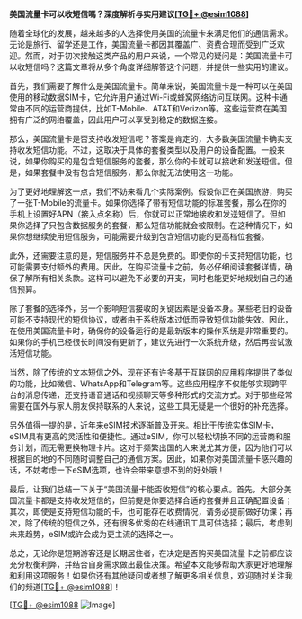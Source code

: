 **美国流量卡可以收短信嗎？深度解析与实用建议[[TG💪+ @esim1088](https://t.me/s/esim1088)]**

随着全球化的发展，越来越多的人选择使用美国的流量卡来满足他们的通信需求。无论是旅行、留学还是工作，美国流量卡都因其覆盖广、资费合理而受到广泛欢迎。然而，对于初次接触这类产品的用户来说，一个常见的疑问是：美国流量卡可以收短信吗？这篇文章将从多个角度详细解答这个问题，并提供一些实用的建议。

首先，我们需要了解什么是美国流量卡。简单来说，美国流量卡是一种可以在美国使用的移动数据SIM卡，它允许用户通过Wi-Fi或蜂窝网络访问互联网。这种卡通常由不同的运营商提供，比如T-Mobile、AT&T和Verizon等。这些运营商在美国拥有广泛的网络覆盖，因此用户可以享受到稳定的数据连接。

那么，美国流量卡是否支持收发短信呢？答案是肯定的，大多数美国流量卡确实支持收发短信功能。不过，这取决于具体的套餐类型以及用户的设备配置。一般来说，如果你购买的是包含短信服务的套餐，那么你的卡就可以接收和发送短信。但是，如果套餐中没有包含短信服务，那么你就无法使用这一功能。

为了更好地理解这一点，我们不妨来看几个实际案例。假设你正在美国旅游，购买了一张T-Mobile的流量卡。如果你选择了带有短信功能的标准套餐，那么在你的手机上设置好APN（接入点名称）后，你就可以正常地接收和发送短信了。但如果你选择了只包含数据服务的套餐，那么短信功能就会被限制。在这种情况下，如果你想继续使用短信服务，可能需要升级到包含短信功能的更高档位套餐。

此外，还需要注意的是，短信服务并不总是免费的。即使你的卡支持短信功能，也可能需要支付额外的费用。因此，在购买流量卡之前，务必仔细阅读套餐详情，确保了解所有相关条款。这样可以避免不必要的开支，同时也能更好地规划自己的通信预算。

除了套餐的选择外，另一个影响短信接收的关键因素是设备本身。某些老旧的设备可能不支持现代的短信协议，或者由于系统版本过低而导致短信功能失效。因此，在使用美国流量卡时，确保你的设备运行的是最新版本的操作系统是非常重要的。如果你的手机已经很长时间没有更新了，建议先进行一次系统升级，然后再尝试激活短信功能。

当然，除了传统的文本短信之外，现在还有许多基于互联网的应用程序提供了类似的功能，比如微信、WhatsApp和Telegram等。这些应用程序不仅能够实现跨平台的消息传递，还支持语音通话和视频聊天等多种形式的交流方式。对于那些经常需要在国外与家人朋友保持联系的人来说，这些工具无疑是一个很好的补充选择。

另外值得一提的是，近年来eSIM技术逐渐普及开来。相比于传统实体SIM卡，eSIM具有更高的灵活性和便捷性。通过eSIM，你可以轻松切换不同的运营商和服务计划，而无需更换物理卡片。这对于频繁出国的人来说尤其方便，因为他们可以根据目的地的不同随时调整自己的通信方案。因此，如果你对美国流量卡感兴趣的话，不妨考虑一下eSIM选项，也许会带来意想不到的好处哦！

最后，让我们总结一下关于“美国流量卡能否收短信”的核心要点。首先，大部分美国流量卡都是支持收发短信的，但前提是你要选择合适的套餐并且正确配置设备；其次，即使是支持短信功能的卡，也可能存在收费情况，请务必提前做好功课；再次，除了传统的短信之外，还有很多优秀的在线通讯工具可供选择；最后，考虑到未来趋势，eSIM或许会成为更主流的选择之一。

总之，无论你是短期游客还是长期居住者，在决定是否购买美国流量卡之前都应该充分权衡利弊，并结合自身需求做出最佳决策。希望本文能够帮助大家更好地理解和利用这项服务！如果你还有其他疑问或者想了解更多相关信息，欢迎随时关注我们的频道[[TG💪+ @esim1088](https://t.me/s/esim1088)]！

[[TG💪+ @esim1088](https://t.me/s/esim1088) ![Image](https://i.postimg.cc/4NQfJmqS/Snipaste-2025-05-13-00-14-12.png)]